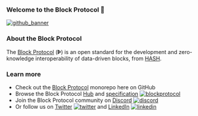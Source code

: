 <!-- GitHub links -->
[block protocol]: https://github.com/blockprotocol/blockprotocol
[hash]: https://github.com/hashintel/hash
[github_banner]: #welcome-to-the-block-protocol-

<!-- Social links -->
[twitter]: https://twitter.com/blockprotocol
[linkedin]: https://www.linkedin.com/company/block-protocol
[discord]: https://blockprotocol.org/discord?utm_medium=organic&utm_source=github_readme_blockprotocol-profile_root

<!-- Site links -->
[blockprotocol]: https://blockprotocol.org/?utm_medium=organic&utm_source=github_readme_blockprotocol-profile_root
[hub]: https://blockprotocol.org/hub?utm_medium=organic&utm_source=github_readme_blockprotocol-profile_root
[specification]: https://blockprotcol.org/docs/spec?utm_medium=organic&utm_source=github_readme_blockprotocol-profile_root

### Welcome to the Block Protocol 👋

[![github_banner](https://static.blockprotocol.com/cdn-cgi/imagedelivery/EipKtqu98OotgfhvKf6Eew/f8b0bf95-88ea-47ea-cac2-49cb2851b700/github)][github_banner]

### About the Block Protocol

The [Block Protocol] (**Þ**) is an open standard for the development and zero-knowledge interoperability of data-driven blocks, from [HASH].

### Learn more

- Check out the [Block Protocol] monorepo here on GitHub
- Browse the Block Protocol [Hub] and [specification] [![blockprotocol](https://static.blockprotocol.com/cdn-cgi/imagedelivery/EipKtqu98OotgfhvKf6Eew/bfa9a3fc-9301-45d7-73e4-26e7feb62900/16x16icon)][blockprotocol]
- Join the Block Protocol community on [Discord] [![discord](https://static.blockprotocol.com/cdn-cgi/imagedelivery/EipKtqu98OotgfhvKf6Eew/66be8013-77b0-4d39-8766-fecea1931800/16x16icon)][discord]
- Or follow us on [Twitter] [![twitter](https://static.blockprotocol.com/cdn-cgi/imagedelivery/EipKtqu98OotgfhvKf6Eew/8b960e80-562c-4b9a-da7c-837c44ad7200/16x16icon)][twitter] and [LinkedIn] [![linkedin](https://static.blockprotocol.com/cdn-cgi/imagedelivery/EipKtqu98OotgfhvKf6Eew/e417965c-0ee9-4ae7-4d98-48810339dd00/16x16icon)][linkedin]
